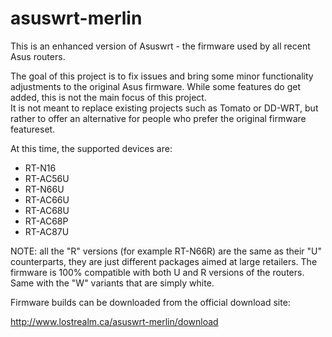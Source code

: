 asuswrt-merlin
==============

This is an enhanced version of Asuswrt - the firmware used by all recent Asus routers. 

The goal of this project is to fix issues and bring some minor functionality adjustments to the 
original Asus firmware.  While some features do get added, this is not the main focus of this project.  
It is not meant to replace existing projects such as Tomato or DD-WRT, but rather to offer an alternative 
for people who prefer the original firmware featureset.

At this time, the supported devices are:

- RT-N16
- RT-AC56U
- RT-N66U
- RT-AC66U
- RT-AC68U
- RT-AC68P
- RT-AC87U

NOTE: all the "R" versions (for example RT-N66R) are the same as their 
"U" counterparts, they are just different packages aimed at large 
retailers.  The firmware is 100% compatible with both U and R versions 
of the routers.  Same with the "W" variants that are simply white.

Firmware builds can be downloaded from the official download site:

http://www.lostrealm.ca/asuswrt-merlin/download
